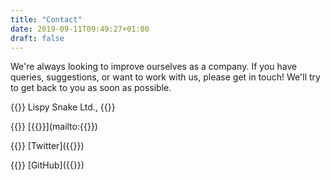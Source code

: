 ```yaml
---
title: "Contact"
date: 2019-09-11T09:49:27+01:00
draft: false
---
```


We're always looking to improve ourselves as a company. If you have queries, suggestions, or want to work with us,
please get in touch! We'll try to get back to you as soon as possible.

{{<fontawesome fas fa-address-card>}} Lispy Snake Ltd., {{<param CompanyAddress>}}


{{<fontawesome fas fa-envelope>}} [{{<param CompanyEmail>}}](mailto:{{<param CompanyEmail>}})

{{<fontawesome fab fa-twitter>}} [Twitter]({{<param SocialTwitter>}})

{{<fontawesome fab fa-github>}} [GitHub]({{<param SocialGithub>}})
